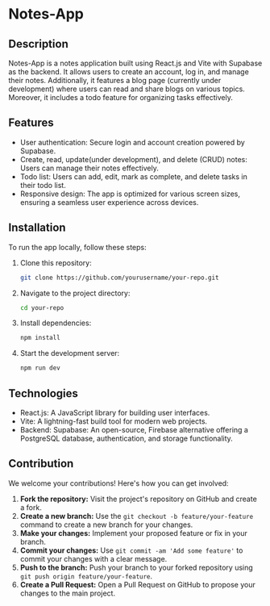# Notes-App

## Description

Notes-App is a notes application built using React.js and Vite with Supabase as the backend. It allows users to create an account, log in, and manage their notes. Additionally, it features a blog page (currently under development) where users can read and share blogs on various topics. Moreover, it includes a todo feature for organizing tasks effectively.

## Features

- User authentication: Secure login and account creation powered by Supabase.
- Create, read, update(under development), and delete (CRUD) notes: Users can manage their notes effectively.
- Todo list: Users can add, edit, mark as complete, and delete tasks in their todo list.
- Responsive design: The app is optimized for various screen sizes, ensuring a seamless user experience across devices.

## Installation

To run the app locally, follow these steps:

1. Clone this repository:
   ```bash
   git clone https://github.com/yourusername/your-repo.git

2. Navigate to the project directory:
   ```bash
   cd your-repo
   
3. Install dependencies:
   ```bash
   npm install

4. Start the development server:
    ```bash
    npm run dev
    ```

## Technologies

* React.js: A JavaScript library for building user interfaces.
* Vite: A lightning-fast build tool for modern web projects.
* Backend: Supabase: An open-source, Firebase alternative offering a PostgreSQL database, authentication, and storage functionality.

## Contribution

We welcome your contributions! Here's how you can get involved:

1. **Fork the repository:** Visit the project's repository on GitHub and create a fork.
2. **Create a new branch:** Use the `git checkout -b feature/your-feature` command to create a new branch for your changes.
3. **Make your changes:** Implement your proposed feature or fix in your branch.
4. **Commit your changes:** Use `git commit -am 'Add some feature'` to commit your changes with a clear message.
5. **Push to the branch:** Push your branch to your forked repository using `git push origin feature/your-feature`.
6. **Create a Pull Request:** Open a Pull Request on GitHub to propose your changes to the main project.

